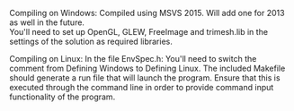 Compiling on Windows:
Compiled using MSVS 2015.  Will add one for 2013 as well in the future.  
You'll need to set up OpenGL, GLEW, FreeImage and trimesh.lib in the settings of the solution as required libraries.

Compiling on Linux:
In the file EnvSpec.h: You'll need to switch the comment from Defining Windows to Defining Linux.
The included Makefile should generate a run file that will launch the program.  Ensure that this is executed through the command line in order to provide command input functionality of the program.

